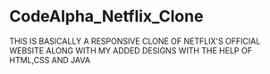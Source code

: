# CodeAlpha_Netflix_Clone
THIS IS BASICALLY A RESPONSIVE CLONE OF NETFLIX'S OFFICIAL WEBSITE ALONG WITH MY ADDED DESIGNS WITH THE HELP OF HTML,CSS AND JAVA
